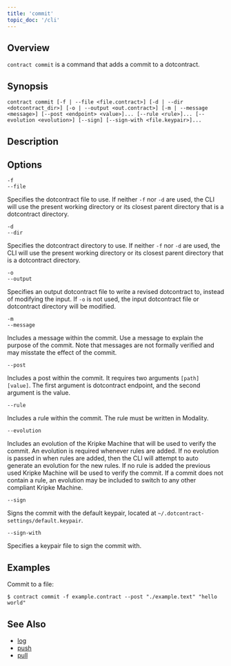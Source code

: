 ```yaml
---
title: 'commit'
topic_doc: '/cli'
---
```


## Overview

`contract commit` is a command that adds a commit to a dotcontract.

## Synopsis

```wrapped
contract commit [-f | --file <file.contract>] [-d | --dir <dotcontract_dir>] [-o | --output <out.contract>] [-m | --message <message>] [--post <endpoint> <value>]... [--rule <rule>]... [--evolution <evolution>] [--sign] [--sign-with <file.keypair>]...
```

## Description


## Options

```flags
-f
--file
```
Specifies the dotcontract file to use. If neither `-f` nor `-d` are used, the CLI will use the present working directory or its closest parent directory that is a dotcontract directory.

```flags
-d
--dir
```
Specifies the dotcontract directory to use. If neither `-f` nor `-d` are used, the CLI will use the present working directory or its closest parent directory that is a dotcontract directory.

```flags
-o
--output
```
Specifies an output dotcontract file to write a revised dotcontract to, instead of modifying the input. If `-o` is not used, the input dotcontract file or dotcontract directory will be modified.

```flags
-m
--message
```
Includes a message within the commit. Use a message to explain the purpose of the commit. Note that messages are not formally verified and may misstate the effect of the commit.

```flags
--post
```
Includes a post within the commit. It requires two arguments `[path] [value]`. The first argument is dotcontract endpoint, and the second argument is the value.

```flags
--rule
```
Includes a rule within the commit. The rule must be written in Modality.

```flags
--evolution
```
Includes an evolution of the Kripke Machine that will be used to verify the commit. An evolution is required whenever rules are added. If no evolution is passed in when rules are added, then the CLI will attempt to auto generate an evolution for the new rules. If no rule is added the previous used Kripke Machine will be used to verify the commit. If a commit does not contain a rule, an evolution may be included to switch to any other compliant Kripke Machine.

```flags
--sign
```
Signs the commit with the default keypair, located at `~/.dotcontract-settings/default.keypair`.

```flags
--sign-with
```
Specifies a keypair file to sign the commit with.

## Examples

Commit to a file: 

```shell
$ contract commit -f example.contract --post "./example.text" "hello world" 
```

## See Also

* [log](/docs/cli/log)
* [push](/docs/cli/push)
* [pull](/docs/cli/pull)
